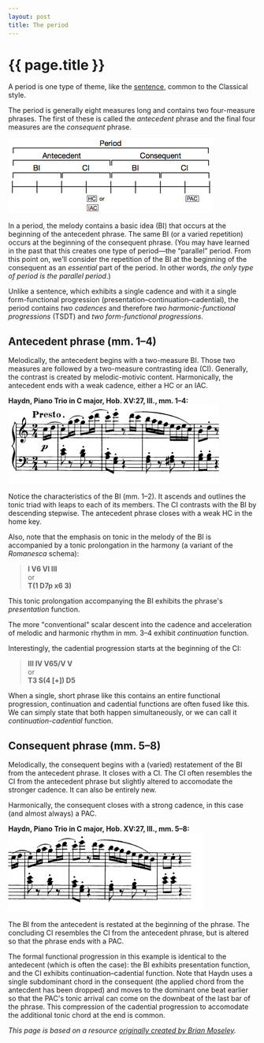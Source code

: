 ```yaml
---
layout: post
title: The period
---
```


{{ page.title }}
================


A period is one type of theme, like the [sentence](sentence.html), common to the Classical style.

The period is generally eight measures long and contains two four-measure phrases. The first of these is called the *antecedent* phrase and the final four measures are the *consequent* phrase.

[![](Graphics/ClassicalThemes/period.png)](Graphics/ClassicalThemes/period.png)

In a period, the melody contains a basic idea (BI) that occurs at the beginning of the antecedent phrase. The same BI (or a varied repetition) occurs at the beginning of the consequent phrase. (You may have learned in the past that this creates one type of period—the “parallel” period. From this point on, we’ll consider the repetition of the BI at the beginning of the consequent as an *essential* part of the period. In other words, *the only type of period is the parallel period*.)

Unlike a sentence, which exhibits a single cadence and with it a single form-functional progression (presentation–continuation–cadential), the period contains *two cadences* and therefore *two harmonic-functional progressions* (TSDT) and *two form-functional progressions*.

## Antecedent phrase (mm. 1–4) ##

Melodically, the antecedent begins with a two-measure BI. Those two measures are followed by a two-measure contrasting idea (CI). Generally, the contrast is created by melodic-motivic content. Harmonically, the antecedent ends with a weak cadence, either a HC or an IAC.

**Haydn, Piano Trio in C major, Hob. XV:27, III., mm. 1–4:**  
[![](Graphics/form/antecedent.png)](Graphics/form/antecedent.png)

Notice the characteristics of the BI (mm. 1–2). It ascends and outlines the tonic triad with leaps to each of its members. The CI contrasts with the BI by descending stepwise. The antecedent phrase closes with a weak HC in the home key.

Also, note that the emphasis on tonic in the melody of the BI is accompanied by a tonic prolongation in the harmony (a variant of the *Romanesca* schema):

> **I V6 VI III**  
or  
**T(1 D7p x6 3)**

This tonic prolongation accompanying the BI exhibits the phrase's *presentation* function.

The more "conventional" scalar descent into the cadence and acceleration of melodic and harmonic rhythm in mm. 3–4 exhibit *continuation* function.

Interestingly, the cadential progression starts at the beginning of the CI:

> **III IV V65/V V**  
or  
**T3 S(4 [+]) D5**

When a single, short phrase like this contains an entire functional progression, continuation and cadential functions are often fused like this. We can simply state that both happen simultaneously, or we can call it *continuation-cadential* function.

## Consequent phrase (mm. 5–8) ##

Melodically, the consequent begins with a (varied) restatement of the BI from the antecedent phrase. It closes with a CI. The CI often resembles the CI from the antecedent phrase but slightly altered to accomodate the stronger cadence. It can also be entirely new.

Harmonically, the consequent closes with a strong cadence, in this case (and almost always) a PAC.

**Haydn, Piano Trio in C major, Hob. XV:27, III., mm. 5–8:**  
[![](Graphics/form/consequent.png)](Graphics/form/consequent.png)

The BI from the antecedent is restated at the beginning of the phrase. The concluding CI resembles the CI from the antecedent phrase, but is altered so that the phrase ends with a PAC.

The formal functional progression in this example is identical to the antedecent (which is often the case): the BI exhibits presentation function, and the CI exhibits continuation–cadential function. Note that Haydn uses a single subdominant chord in the consequent (the applied chord from the antecdent has been dropped) and moves to the dominant one beat earlier so that the PAC's tonic arrival can come on the downbeat of the last bar of the phrase. This compression of the cadential progression to accomodate the additional tonic chord at the end is common.


*This page is based on a resource [originally created by Brian Moseley](http://futheory.briancmoseley.com/2013/11/06/period/).*